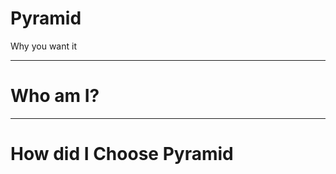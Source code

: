 <!-- page_number: true -->
Pyramid
==
Why you want it

---

Who am I?
==


---

How did I Choose Pyramid
==